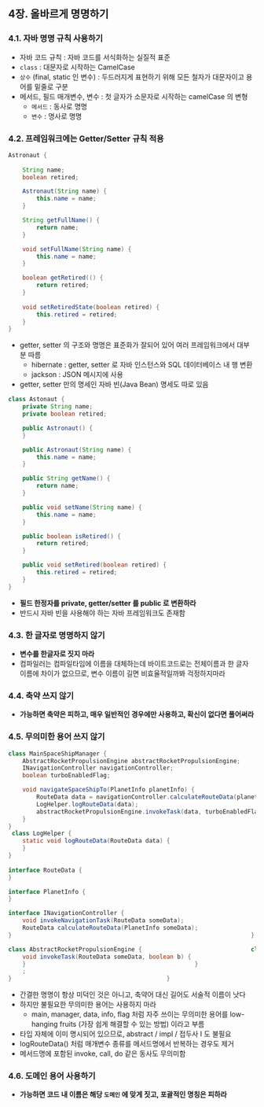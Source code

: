 ## 4장. 올바르게 명명하기
### 4.1. 자바 명명 규칙 사용하기

- 자바 코드 규칙 : 자바 코드를 서식화하는 실질적 표준
- `class` : 대문자로 시작하는 CamelCase
- `상수` (final, static 인 변수) : 두드러지게 표현하기 위해 모든 철자가 대문자이고 용어를 밑줄로 구분
- 메서드, 필드 매개변수, 변수 : 첫 글자가 소문자로 시작하는 camelCase 의 변형
    - `메서드` : 동사로 명명
    - `변수` : 명사로 명명

### 4.2. 프레임워크에는 Getter/Setter 규칙 적용

```java
Astronaut {
	
	String name;
	boolean retired;

	Astronaut(String name) {
		this.name = name;
	}

	String getFullName() {
		return name;
	}

	void setFullName(String name) {
		this.name = name;
	}

	boolean getRetired(() {
		return retired;
	}
	
	void setRetiredState(boolean retired) {
		this.retired = retired;
	}
}
```

- getter, setter 의 구조와 명명은 표준화가 잘되어 있어 여러 프레임워크에서 대부분 따름
    - hibernate : getter, setter 로 자바 인스턴스와 SQL 데이터베이스 내 행 변환
    - jackson : JSON 메시지에 사용
- getter, setter 만의 명세인 자바 빈(Java Bean) 명세도 따로 있음

```java
class Astonaut {
	private String name;
	private boolean retired;

	public Astronaut() {
	}

	public Astronaut(String name) {
		this.name = name;
	}

	public String getName() {
		return name;
	}

	public void setName(String name) {
		this.name = name;
	}

	public boolean isRetired() {
		return retired;
	}

	public void setRetired(boolean retired) {
		this.retired = retired;
	}
}
```

- **필드 한정자를 private, getter/setter 를 public 로 변환하라**
- 반드시 자바 빈을 사용해야 하는 자바 프레임워크도 존재함

### 4.3. 한 글자로 명명하지 않기

- **변수를 한글자로 짓지 마라**
- 컴파일러는 컴파일타임에 이름을 대체하는데 바이트코드로는 전체이름과 한 글자 이름에 차이가 없으므로, 변수 이름이 길면 비효율적일까봐 걱정하지마라

### 4.4. 축약 쓰지 않기

- **가능하면 축약은 피하고, 매우 일반적인 경우에만 사용하고, 확신이 없다면 풀어써라**

### 4.5. 무의미한 용어 쓰지 않기

```java
class MainSpaceShipManager {                                                             class SpaceShip {
    AbstractRocketPropulsionEngine abstractRocketPropulsionEngine;                            Engine engine;
    INavigationController navigationController;                                               Navigator navigator;
    boolean turboEnabledFlag;                                                                 boolean turboEnabled;

    void navigateSpaceShipTo(PlanetInfo planetInfo) {                                         void navigateTo(Planet destination) {   
        RouteData data = navigationController.calculateRouteData(planetInfo);                     Route route = navigator.calculateRouteTo(destination);
        LogHelper.logRouteData(data);                                                             Logger.log(route);
        abstractRocketPropulsionEngine.invokeTask(data, turboEnabledFlag);                        engine.follow(route, turboEnabled);
    }                                                                                         }
}                                                                                        }
 class LogHelper {                                                                       class Logger {
    static void logRouteData(RouteData data) {                                              static void log(Route r data) {
    }                                                                                       }
}                                                                                        }
 
interface RouteData {                                                                    interface RouteData {
}                                                                                        }

interface PlanetInfo {                                                                   interface Planet {
}                                                                                        }

interface INavigationController {                                                        interface Navigator {
    void invokeNavigationTask(RouteData someData);                                           void invokeNavigationTask(Route someData);
    RouteData calculateRouteData(PlanetInfo someData);					     Route calculateRouteTo(Planet someData);
}					                                                 }

class AbstractRocketPropulsionEngine {						         class Engine {
    void invokeTask(RouteData someData, boolean b) {					     void follow(Route someData, boolean b) {
    }											     }
    ;                                                                                        ;
}											 }
```

- 간결한 명명이 항상 미덕인 것은 아니고, 축약어 대신 길어도 서술적 이름이 낫다
- 하지만 불필요한 무의미한 용어는 사용하지 마라
	- main, manager, data, info, flag 처럼 자주 쓰이는 무의미한 용어를 low-hanging fruits (가장 쉽게 해결할 수 있는 방법) 이라고 부름
- 타입 자체에 이미 명시되어 있으므로, abstract / impl / 접두사 I 도 불필요
- logRouteData() 처럼 매개변수 종류를 메서드명에서 반복하는 경우도 제거
- 메서드명에 포함된 invoke, call, do 같은 동사도 무의미함

### 4.6. 도메인 용어 사용하기

- **가능하면 코드 내 이름은 해당 `도메인` 에 맞게 짓고, 포괄적인 명칭은 피하라**
